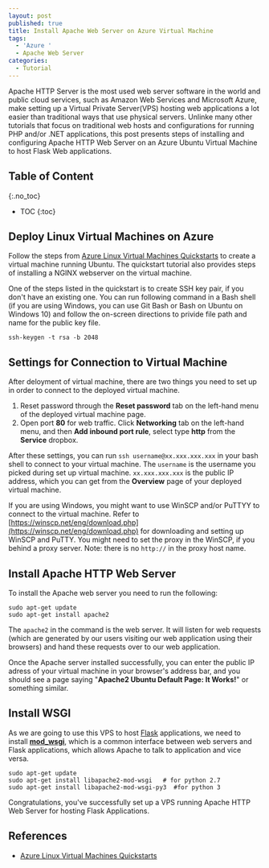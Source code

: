 ```yaml
---
layout: post
published: true
title: Install Apache Web Server on Azure Virtual Machine
tags:
  - 'Azure '
  - Apache Web Server
categories:
  - Tutorial
---
```


Apache HTTP Server is the most used web server software in the world and public cloud services, such as Amazon Web Services and Microsoft Azure, make setting up a Virtual Private Server(VPS) hosting web applications a lot easier than traditional ways that use physical servers. Unlinke many other tutorials that focus on traditional web hosts and configurations for running PHP and/or .NET applications, this post presents steps of installing and configuring Apache HTTP Web Server on an Azure Ubuntu Virtual Machine to host Flask Web applications. 
<!--more-->

## Table of Content
{:.no_toc}

* TOC
{:toc}

## Deploy Linux Virtual Machines on Azure

Follow the steps from [Azure Linux Virtual Machines Quickstarts](https://docs.microsoft.com/en-us/azure/virtual-machines/linux/) to create a virtual machine running Ubuntu. The quickstart tutorial also provides steps of installing a NGINX webserver on the virtual machine. 

One of the steps listed in the quickstart is to create SSH key pair, if you don't have an existing one. You can run following command in a Bash shell (if you are using Windows, you can use Git Bash or Bash on Ubuntu on Windows 10) and follow the on-screen directions to privide file path and name for the public key file. 
```
ssh-keygen -t rsa -b 2048
```

## Settings for Connection to Virtual Machine

After deloyment of virtual machine, there are two things you need to set up in order to connect to the deployed virtual machine.
1. Reset password through the **Reset password** tab on the left-hand menu of the deployed virtual machine page.
2. Open port **80** for web traffic. Click **Networking** tab on the left-hand menu, and then **Add inbound port rule**, select type **http** from the **Service** dropbox.

After these settings, you can run `ssh username@xx.xxx.xxx.xxx` in your bash shell to connect to your virtual machine. The `username` is the username you picked during set up virtual machine. `xx.xxx.xxx.xxx` is the public IP address, which you can get from the **Overview** page of your deployed virtual machine.

If you are using Windows, you might want to use WinSCP and/or PuTTYY to connect to the virtual machine. Refer to [https://winscp.net/eng/download.php](https://winscp.net/eng/download.php) for downloading and setting up WinSCP and PuTTY. You might need to set the proxy in the WinSCP, if you behind a proxy server. Note: there is no `http://` in the proxy host name.

## Install Apache HTTP Web Server

To install the Apache web server you need to run the following:
```
sudo apt-get update
sudo apt-get install apache2
```
The `apache2` in the command is the web server. It will listen for web requests (which are generated by our users visiting our web application using their browsers) and hand these requests over to our web application. 

Once the Apache server installed successfully, you can enter the public IP adress of your virtual machine in your browser's address bar, and you should see a page saying "**Apache2 Ubuntu Default Page: It Works!**" or something similar.

## Install WSGI

As we are going to use this VPS to host [Flask](http://flask.pocoo.org/) applications, we need to install **[mod_wsgi](http://modwsgi.readthedocs.io/en/develop/index.html)**, which is a common interface between web servers and Flask applications, which allows Apache to talk to application and vice versa.
```
sudo apt-get update
sudo apt-get install libapache2-mod-wsgi   # for python 2.7
sudo apt-get install libapache2-mod-wsgi-py3  #for python 3
```
Congratulations, you've successfully set up a VPS running Apache HTTP Web Server for hosting Flask Applications. 

## References

* [Azure Linux Virtual Machines Quickstarts](https://docs.microsoft.com/en-us/azure/virtual-machines/linux/)
